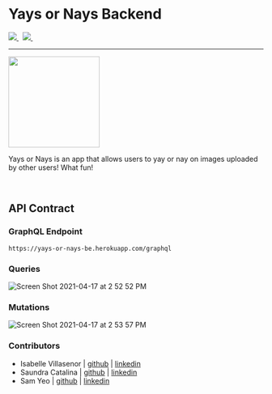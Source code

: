 # Yays or Nays Backend
<p align="left">
  <a href ="https://ruby-doc.org/">
    <img src="https://img.shields.io/badge/RUBY-2.5.3-957DAD?style=for-the-badge">
  </a>
  &nbsp;
  <a href="https://guides.rubyonrails.org/">
    <img src="https://img.shields.io/badge/RAILS-5.2.4-957DAD?style=for-the-badge">
  </a>
  &nbsp;
</p>

---

<img src="https://i.ibb.co/ZN4qj8k/yaysornays.png" width="180">
<p>Yays or Nays is an app that allows users to yay or nay on images uploaded by other users! What fun!</p>

<br/>

## API Contract
### GraphQL Endpoint
`https://yays-or-nays-be.herokuapp.com/graphql`

### Queries

![Screen Shot 2021-04-17 at 2 52 52 PM](https://user-images.githubusercontent.com/68261312/115126494-98a32a80-9f8c-11eb-870f-dbd8abb13e51.png)

### Mutations

![Screen Shot 2021-04-17 at 2 53 57 PM](https://user-images.githubusercontent.com/68261312/115126509-bf616100-9f8c-11eb-968a-cf044f89d01e.png)

### Contributors
-   Isabelle Villasenor | [github](https://github.com/isabellevillasenor) \| [linkedin](https://www.linkedin.com/in/isabelle-villasenor/)
-   Saundra Catalina | [github](https://github.com/saundracatalina) \| [linkedin](https://www.linkedin.com/in/saundra-catalina/)
-   Sam Yeo | [github](https://github.com/SK-Sam) \| [linkedin](https://www.linkedin.com/in/samuel-horishin-yeo/)